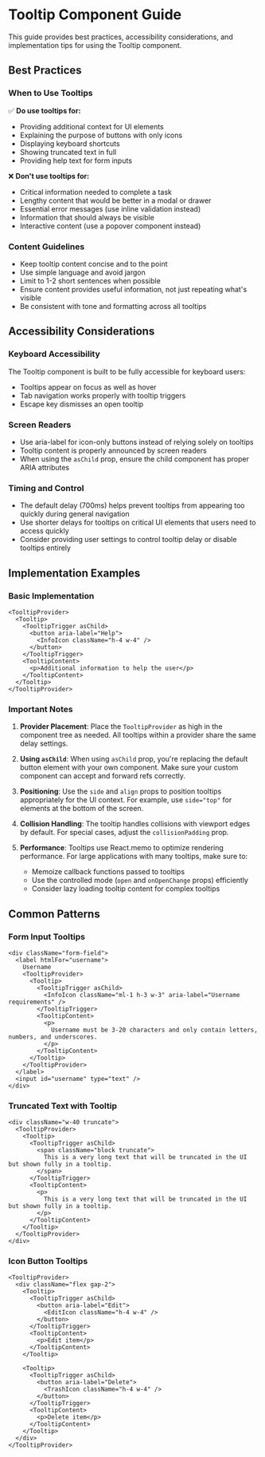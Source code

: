 # Tooltip Component Guide

This guide provides best practices, accessibility considerations, and implementation tips for using the Tooltip component.

## Best Practices

### When to Use Tooltips

✅ **Do use tooltips for:**

- Providing additional context for UI elements
- Explaining the purpose of buttons with only icons
- Displaying keyboard shortcuts
- Showing truncated text in full
- Providing help text for form inputs

❌ **Don't use tooltips for:**

- Critical information needed to complete a task
- Lengthy content that would be better in a modal or drawer
- Essential error messages (use inline validation instead)
- Information that should always be visible
- Interactive content (use a popover component instead)

### Content Guidelines

- Keep tooltip content concise and to the point
- Use simple language and avoid jargon
- Limit to 1-2 short sentences when possible
- Ensure content provides useful information, not just repeating what's visible
- Be consistent with tone and formatting across all tooltips

## Accessibility Considerations

### Keyboard Accessibility

The Tooltip component is built to be fully accessible for keyboard users:

- Tooltips appear on focus as well as hover
- Tab navigation works properly with tooltip triggers
- Escape key dismisses an open tooltip

### Screen Readers

- Use aria-label for icon-only buttons instead of relying solely on tooltips
- Tooltip content is properly announced by screen readers
- When using the `asChild` prop, ensure the child component has proper ARIA attributes

### Timing and Control

- The default delay (700ms) helps prevent tooltips from appearing too quickly during general navigation
- Use shorter delays for tooltips on critical UI elements that users need to access quickly
- Consider providing user settings to control tooltip delay or disable tooltips entirely

## Implementation Examples

### Basic Implementation

```tsx
<TooltipProvider>
  <Tooltip>
    <TooltipTrigger asChild>
      <button aria-label="Help">
        <InfoIcon className="h-4 w-4" />
      </button>
    </TooltipTrigger>
    <TooltipContent>
      <p>Additional information to help the user</p>
    </TooltipContent>
  </Tooltip>
</TooltipProvider>
```

### Important Notes

1. **Provider Placement**: Place the `TooltipProvider` as high in the component tree as needed. All tooltips within a provider share the same delay settings.

2. **Using `asChild`**: When using `asChild` prop, you're replacing the default button element with your own component. Make sure your custom component can accept and forward refs correctly.

3. **Positioning**: Use the `side` and `align` props to position tooltips appropriately for the UI context. For example, use `side="top"` for elements at the bottom of the screen.

4. **Collision Handling**: The tooltip handles collisions with viewport edges by default. For special cases, adjust the `collisionPadding` prop.

5. **Performance**: Tooltips use React.memo to optimize rendering performance. For large applications with many tooltips, make sure to:
   - Memoize callback functions passed to tooltips
   - Use the controlled mode (`open` and `onOpenChange` props) efficiently
   - Consider lazy loading tooltip content for complex tooltips

## Common Patterns

### Form Input Tooltips

```tsx
<div className="form-field">
  <label htmlFor="username">
    Username
    <TooltipProvider>
      <Tooltip>
        <TooltipTrigger asChild>
          <InfoIcon className="ml-1 h-3 w-3" aria-label="Username requirements" />
        </TooltipTrigger>
        <TooltipContent>
          <p>
            Username must be 3-20 characters and only contain letters, numbers, and underscores.
          </p>
        </TooltipContent>
      </Tooltip>
    </TooltipProvider>
  </label>
  <input id="username" type="text" />
</div>
```

### Truncated Text with Tooltip

```tsx
<div className="w-40 truncate">
  <TooltipProvider>
    <Tooltip>
      <TooltipTrigger asChild>
        <span className="block truncate">
          This is a very long text that will be truncated in the UI but shown fully in a tooltip.
        </span>
      </TooltipTrigger>
      <TooltipContent>
        <p>
          This is a very long text that will be truncated in the UI but shown fully in a tooltip.
        </p>
      </TooltipContent>
    </Tooltip>
  </TooltipProvider>
</div>
```

### Icon Button Tooltips

```tsx
<TooltipProvider>
  <div className="flex gap-2">
    <Tooltip>
      <TooltipTrigger asChild>
        <button aria-label="Edit">
          <EditIcon className="h-4 w-4" />
        </button>
      </TooltipTrigger>
      <TooltipContent>
        <p>Edit item</p>
      </TooltipContent>
    </Tooltip>

    <Tooltip>
      <TooltipTrigger asChild>
        <button aria-label="Delete">
          <TrashIcon className="h-4 w-4" />
        </button>
      </TooltipTrigger>
      <TooltipContent>
        <p>Delete item</p>
      </TooltipContent>
    </Tooltip>
  </div>
</TooltipProvider>
```
